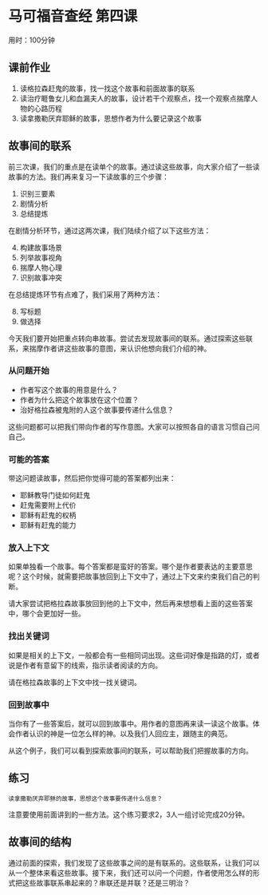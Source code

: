 # 马可福音查经 第四课

用时：100分钟

## 课前作业

1. 读格拉森赶鬼的故事，找一找这个故事和前面故事的联系
2. 读治疗睚鲁女儿和血漏夫人的故事，设计若干个观察点，找一个观察点揣摩人物的心路历程
3. 读拿撒勒厌弃耶稣的故事，思想作者为什么要记录这个故事


## 故事间的联系

​	前三次课，我们的重点是在读单个的故事。通过读这些故事，向大家介绍了一些读故事的方法。我们再来复习一下读故事的三个步骤：

1. 识别三要素
2. 剧情分析
3. 总结提炼

  ​在剧情分析环节，通过这两次课，我们陆续介绍了以下这些方法：

4. 构建故事场景
5. 列举故事视角
6. 揣摩人物心理
7. 识别故事冲突

  ​在总结提炼环节有点难了，我们采用了两种方法：

8. 写标题
9. 做选择

  ​今天我们要开始把重点转向串故事。尝试去发现故事间的联系。通过探索这些联系，来揣摩作者讲这些故事的意图，来认识他想向我们介绍的神。

### 从问题开始

- 作者写这个故事的用意是什么？
- 作者为什么把这个故事放在这个位置？
- 治好格拉森被鬼附的人这个故事要传递什么信息？

这些问题都可以把我们带向作者的写作意图。大家可以按照各自的语言习惯自己问自己。

### 可能的答案

带这问题读故事，然后把你觉得可能的答案都列出来：

- 耶稣教导门徒如何赶鬼
- 赶鬼需要附上代价
- 耶稣有赶鬼的权柄
- 耶稣有赶鬼的能力

### 放入上下文

如果单独看一个故事。每个答案都是蛮好的答案。哪个是作者要表达的主要意思呢？这个时候，就需要把故事放回到上下文中了，通过上下文来约束我们自己的判断。

请大家尝试把格拉森故事放回到他的上下文中，然后再来想想看上面的这些答案中，哪个会更加好一些。

### 找出关键词

如果是相关的上下文，一般都会有一些相同词出现。这些词好像是指路的灯，或者说是作者有意留下的线索，指示读者阅读的方向。

请在格拉森故事的上下文中找一找关键词。

### 回到故事中

当你有了一些答案后，就可以回到故事中。用作者的意图再来读一读这个故事。体会作者认识的神是一位怎么样的神。以及我们人回应主，跟随主的典范。

从这个例子，我们可以看到探索故事间的联系，可以帮助我们把握故事的方向。

## 练习

```
读拿撒勒厌弃耶稣的故事，思想这个故事要传递什么信息？
```

注意要使用前面讲到的一些方法。这个练习要求2，3人一组讨论完成20分钟。

## 故事间的结构

通过前面的探索，我们发现了这些故事之间的是有联系的。这些联系，让我们可以从一个整体来看这些故事。接下来，我们还可以问一个问题，作者使用怎么样的形式把这些故事联系串起来的？串联还是并联？还是三明治？



